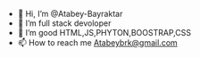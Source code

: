 - 👋 Hi, I’m @Atabey-Bayraktar
- 👀 I’m full stack devoloper
- 🌱 I’m good HTML,JS,PHYTON,BOOSTRAP,CSS
- 📫 How to reach me Atabeybrk@gmail.com

<!---
Atabey-Bayraktar/Atabey-Bayraktar is a ✨ special ✨ repository because its `README.md` (this file) appears on your GitHub profile.
You can click the Preview link to take a look at your changes.
--->
